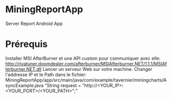 # MiningReportApp
Server Report Android App


# Prérequis
Installer MSI AfterBurner et une API custom pour communiquer avec elle:
  http://rivatuner.doomdealer.com/afterburner/MSIAfterburner.NET/1.1.1/MSIAfterburner.NET.dll
Lancer un serveur Web sur votre machine.
Changer l'addresse IP et le Path dans le fichier:
MiningReportApp/app/src/main/java/com/example/tavernier/miningcharts/AsyncExample.java
    "String request = "http://<YOUR_IP>:<YOUR_PORT>/<YOUR_PATH>";"
